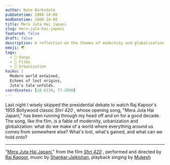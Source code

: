 ```yaml
---
author: Nate Barksdale
pubDatetime: 2008-10-08
modDatetime: 2008-10-08
title: Mera Juta Hai Japani
slug: mera-juta-hai-japani
featured: false
draft: false
description: A reflection on the themes of modernity and globalization in Raj Kapoor's classic film _Shri 420_ and its iconic song "Mera Juta Hai Japani."
emoji: 🌏
tags:
  - 🎵 Songs
  - 🎥 Films
  - 🌆 Urbanization
haiku: |
  Modern world entwined,  
  Echoes of lost origins,  
  Juta's tale unfolds.
coordinates: [28.6139, 77.2090]
---
```


Last night I wisely skipped the presidential debate to watch Raj Kapoor's 1955 Bollywood classic _Shri 420_ , whose opening song, "Mera Juta Hai Japani," has been running through my head off and on for a good decade. The song, like the film, is a fable of modernity, urbanization and globalization: what do we make of a world where everything around us comes from somewhere else? What's lost, what's gained, and what can we hold onto?

---

"[Mera Juta Hai Japani](http://www.youtube.com/watch?v=kAGj6YmYLOk&eurl=http://video.google.com/videosearch?q=shree+420&ie=UTF-8&oe=utf-8&rls=org.mozilla:en-US:official&clien;)," from the film _[Shri 420](http://en.wikipedia.org/wiki/Shri_420)_ , performed and directed by [Raj Kapoor](http://en.wikipedia.org/wiki/Raj_Kapoor), music by [Shankar-Jaikishan](http://en.wikipedia.org/wiki/Shankar-Jaikishan), playback singing by [Mukesh](http://en.wikipedia.org/wiki/Mukesh)
